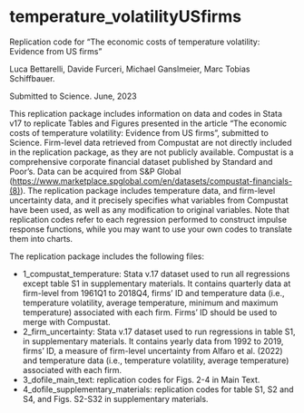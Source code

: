 # temperature_volatilityUSfirms
Replication code for “The economic costs of temperature volatility: Evidence from US firms”

Luca Bettarelli, Davide Furceri, Michael Ganslmeier, Marc Tobias Schiffbauer.

Submitted to Science.
June, 2023


This replication package includes information on data and codes in Stata v17 to replicate Tables and Figures presented in the article “The economic costs of temperature volatility: Evidence from US firms”, submitted to Science. Firm-level data retrieved from Compustat are not directly included in the replication package, as they are not publicly available. Compustat is a comprehensive corporate financial dataset published by Standard and Poor’s. Data can be acquired from S&P Global (https://www.marketplace.spglobal.com/en/datasets/compustat-financials-(8)). The replication package includes temperature data, and firm-level uncertainty data, and it precisely specifies what variables from Compustat have been used, as well as any modification to original variables. Note that replication codes refer to each regression performed to construct impulse response functions, while you may want to use your own codes to translate them into charts.  

The replication package includes the following files:

- 1_compustat_temperature: Stata v.17 dataset used to run all regressions except table S1 in supplementary materials. It contains quarterly data at firm-level from 1961Q1 to 2018Q4, firms’ ID and temperature data (i.e., temperature volatility, average temperature, minimum and maximum temperature) associated with each firm. Firms’ ID should be used to merge with Compustat.
- 2_firm_uncertainty: Stata v.17 dataset used to run regressions in table S1, in supplementary materials. It contains yearly data from 1992 to 2019, firms’ ID, a measure of firm-level uncertainty from Alfaro et al. (2022) and temperature data (i.e., temperature volatility, average temperature) associated with each firm.
- 3_dofile_main_text: replication codes for Figs. 2-4 in Main Text.
- 4_dofile_supplementary_materials: replication codes for table S1, S2 and S4, and Figs. S2-S32 in supplementary materials.

